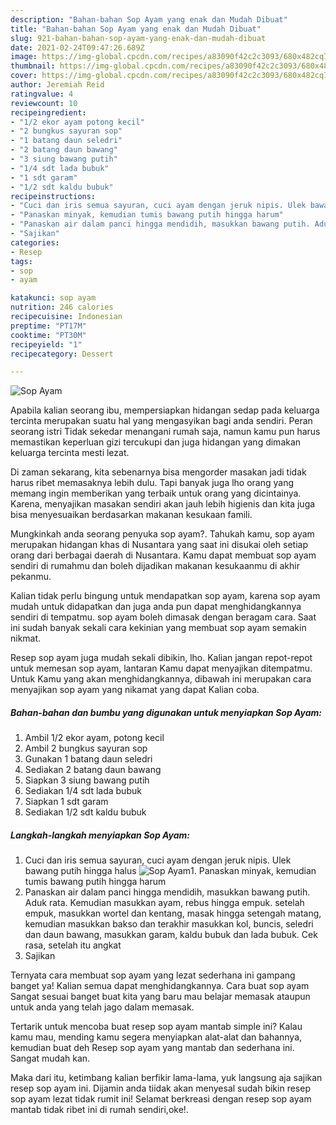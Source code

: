 ```yaml
---
description: "Bahan-bahan Sop Ayam yang enak dan Mudah Dibuat"
title: "Bahan-bahan Sop Ayam yang enak dan Mudah Dibuat"
slug: 921-bahan-bahan-sop-ayam-yang-enak-dan-mudah-dibuat
date: 2021-02-24T09:47:26.689Z
image: https://img-global.cpcdn.com/recipes/a83090f42c2c3093/680x482cq70/sop-ayam-foto-resep-utama.jpg
thumbnail: https://img-global.cpcdn.com/recipes/a83090f42c2c3093/680x482cq70/sop-ayam-foto-resep-utama.jpg
cover: https://img-global.cpcdn.com/recipes/a83090f42c2c3093/680x482cq70/sop-ayam-foto-resep-utama.jpg
author: Jeremiah Reid
ratingvalue: 4
reviewcount: 10
recipeingredient:
- "1/2 ekor ayam potong kecil"
- "2 bungkus sayuran sop"
- "1 batang daun seledri"
- "2 batang daun bawang"
- "3 siung bawang putih"
- "1/4 sdt lada bubuk"
- "1 sdt garam"
- "1/2 sdt kaldu bubuk"
recipeinstructions:
- "Cuci dan iris semua sayuran, cuci ayam dengan jeruk nipis. Ulek bawang putih hingga halus"
- "Panaskan minyak, kemudian tumis bawang putih hingga harum"
- "Panaskan air dalam panci hingga mendidih, masukkan bawang putih. Aduk rata. Kemudian masukkan ayam, rebus hingga empuk. setelah empuk, masukkan wortel dan kentang, masak hingga setengah matang, kemudian masukkan bakso dan terakhir masukkan kol, buncis, seledri dan daun bawang, masukkan garam, kaldu bubuk dan lada bubuk. Cek rasa, setelah itu angkat"
- "Sajikan"
categories:
- Resep
tags:
- sop
- ayam

katakunci: sop ayam 
nutrition: 246 calories
recipecuisine: Indonesian
preptime: "PT17M"
cooktime: "PT30M"
recipeyield: "1"
recipecategory: Dessert

---
```



![Sop Ayam](https://img-global.cpcdn.com/recipes/a83090f42c2c3093/680x482cq70/sop-ayam-foto-resep-utama.jpg)

Apabila kalian seorang ibu, mempersiapkan hidangan sedap pada keluarga tercinta merupakan suatu hal yang mengasyikan bagi anda sendiri. Peran seorang istri Tidak sekedar menangani rumah saja, namun kamu pun harus memastikan keperluan gizi tercukupi dan juga hidangan yang dimakan keluarga tercinta mesti lezat.

Di zaman  sekarang, kita sebenarnya bisa mengorder masakan jadi tidak harus ribet memasaknya lebih dulu. Tapi banyak juga lho orang yang memang ingin memberikan yang terbaik untuk orang yang dicintainya. Karena, menyajikan masakan sendiri akan jauh lebih higienis dan kita juga bisa menyesuaikan berdasarkan makanan kesukaan famili. 



Mungkinkah anda seorang penyuka sop ayam?. Tahukah kamu, sop ayam merupakan hidangan khas di Nusantara yang saat ini disukai oleh setiap orang dari berbagai daerah di Nusantara. Kamu dapat membuat sop ayam sendiri di rumahmu dan boleh dijadikan makanan kesukaanmu di akhir pekanmu.

Kalian tidak perlu bingung untuk mendapatkan sop ayam, karena sop ayam mudah untuk didapatkan dan juga anda pun dapat menghidangkannya sendiri di tempatmu. sop ayam boleh dimasak dengan beragam cara. Saat ini sudah banyak sekali cara kekinian yang membuat sop ayam semakin nikmat.

Resep sop ayam juga mudah sekali dibikin, lho. Kalian jangan repot-repot untuk memesan sop ayam, lantaran Kamu dapat menyajikan ditempatmu. Untuk Kamu yang akan menghidangkannya, dibawah ini merupakan cara menyajikan sop ayam yang nikamat yang dapat Kalian coba.

<!--inarticleads1-->

##### Bahan-bahan dan bumbu yang digunakan untuk menyiapkan Sop Ayam:

1. Ambil 1/2 ekor ayam, potong kecil
1. Ambil 2 bungkus sayuran sop
1. Gunakan 1 batang daun seledri
1. Sediakan 2 batang daun bawang
1. Siapkan 3 siung bawang putih
1. Sediakan 1/4 sdt lada bubuk
1. Siapkan 1 sdt garam
1. Sediakan 1/2 sdt kaldu bubuk




<!--inarticleads2-->

##### Langkah-langkah menyiapkan Sop Ayam:

1. Cuci dan iris semua sayuran, cuci ayam dengan jeruk nipis. Ulek bawang putih hingga halus
<img src="https://img-global.cpcdn.com/steps/6e737817dbfc8769/160x128cq70/sop-ayam-langkah-memasak-1-foto.jpg" alt="Sop Ayam">1. Panaskan minyak, kemudian tumis bawang putih hingga harum
1. Panaskan air dalam panci hingga mendidih, masukkan bawang putih. Aduk rata. Kemudian masukkan ayam, rebus hingga empuk. setelah empuk, masukkan wortel dan kentang, masak hingga setengah matang, kemudian masukkan bakso dan terakhir masukkan kol, buncis, seledri dan daun bawang, masukkan garam, kaldu bubuk dan lada bubuk. Cek rasa, setelah itu angkat
1. Sajikan




Ternyata cara membuat sop ayam yang lezat sederhana ini gampang banget ya! Kalian semua dapat menghidangkannya. Cara buat sop ayam Sangat sesuai banget buat kita yang baru mau belajar memasak ataupun untuk anda yang telah jago dalam memasak.

Tertarik untuk mencoba buat resep sop ayam mantab simple ini? Kalau kamu mau, mending kamu segera menyiapkan alat-alat dan bahannya, kemudian buat deh Resep sop ayam yang mantab dan sederhana ini. Sangat mudah kan. 

Maka dari itu, ketimbang kalian berfikir lama-lama, yuk langsung aja sajikan resep sop ayam ini. Dijamin anda tiidak akan menyesal sudah bikin resep sop ayam lezat tidak rumit ini! Selamat berkreasi dengan resep sop ayam mantab tidak ribet ini di rumah sendiri,oke!.

